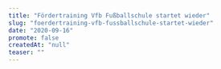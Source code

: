 ```yaml
---
title: "Fördertraining Vfb Fußballschule startet wieder"
slug: "foerdertraining-vfb-fussballschule-startet-wieder"
date: "2020-09-16"
promote: false
createdAt: "null"
teaser: ""
---
```



